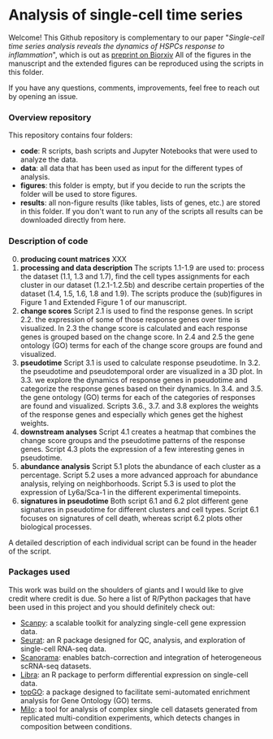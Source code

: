 # Analysis of single-cell time series

Welcome! This Github repository is complementary to our paper "_Single-cell time series analysis reveals the dynamics of HSPCs response to inflammation_", which is out as [preprint on Biorxiv](https://www.biorxiv.org/content/10.1101/2023.03.09.531881v1.abstract) All of the figures in the manuscript and the extended figures can be reproduced using the scripts in this folder.

If you have any questions, comments, improvements, feel free to reach out by opening an issue. 

### Overview repository
This repository contains four folders:
- **code**: R scripts, bash scripts and Jupyter Notebooks that were used to analyze the data.
- **data**: all data that has been used as input for the different types of analysis.
- **figures**: this folder is empty, but if you decide to run the scripts the folder will be used to store figures.
- **results**: all non-figure results (like tables, lists of genes, etc.) are stored in this folder. If you don't want to run any of the scripts all results can be downloaded directly from here.

### Description of code

0. **producing count matrices** XXX
1. **processing and data description** The scripts 1.1-1.9 are used to: process the dataset (1.1, 1.3 and 1.7), find the cell types assignments for each cluster in our dataset (1.2.1-1.2.5b) and describe certain properties of the dataset (1.4, 1.5, 1.6, 1.8 and 1.9). The scripts produce the (sub)figures in Figure 1 and Extended Figure 1 of our manuscript.
2. **change scores** Script 2.1 is used to find the response genes. In script 2.2. the expression of some of those response genes over time is visualized. In 2.3 the change score is calculated and each response genes is grouped based on the change score. In 2.4 and 2.5 the gene ontology (GO) terms for each of the change score groups are found and visualized.
3. **pseudotime** Script 3.1 is used to calculate response pseudotime. In 3.2. the pseudotime and pseudotemporal order are visualized in a 3D plot. In 3.3. we explore the dynamics of response genes in pseudotime and categorize the response genes based on their dynamics. In 3.4. and 3.5. the gene ontology (GO) terms for each of the categories of responses are found and visualized. Scripts 3.6., 3.7. and 3.8 explores the weights of the response genes and especially which genes get the highest weights. 
4. **downstream analyses** Script 4.1 creates a heatmap that combines the change score groups and the pseudotime patterns of the response genes. Script 4.3 plots the expression of a few interesting genes in pseudotime.
5. **abundance analysis** Script 5.1 plots the abundance of each cluster as a percentage. Script 5.2 uses a more advanced approach for abundance analysis, relying on neighborhoods. Script 5.3 is used to plot the expression of Ly6a/Sca-1 in the different experimental timepoints.
6. **signatures in pseudotime** Both script 6.1 and 6.2 plot different gene signatures in pseudotime for different clusters and cell types. Script 6.1 focuses on signatures of cell death, whereas script 6.2 plots other biological processes.

A detailed description of each individual script can be found in the header of the script. 

### Packages used
This work was build on the shoulders of giants and I would like to give credit where credit is due. So here a list of R/Python packages that have been used in this project and you should definitely check out:

- [Scanpy](https://scanpy.readthedocs.io/en/stable/): a scalable toolkit for analyzing single-cell gene expression data.
- [Seurat](https://satijalab.org/seurat/): an R package designed for QC, analysis, and exploration of single-cell RNA-seq data.
- [Scanorama](https://github.com/brianhie/scanorama): enables batch-correction and integration of heterogeneous scRNA-seq datasets.
- [Libra](https://github.com/neurorestore/Libra): an R package to perform differential expression on single-cell data.
- [topGO](https://bioconductor.org/packages/release/bioc/vignettes/topGO/inst/doc/topGO.pdf): a package designed to facilitate semi-automated enrichment analysis for Gene Ontology (GO) terms.
- [Milo](https://marionilab.github.io/miloR/articles/milo_demo.html): a tool for analysis of complex single cell datasets generated from replicated multi-condition experiments, which detects changes in composition between conditions.
